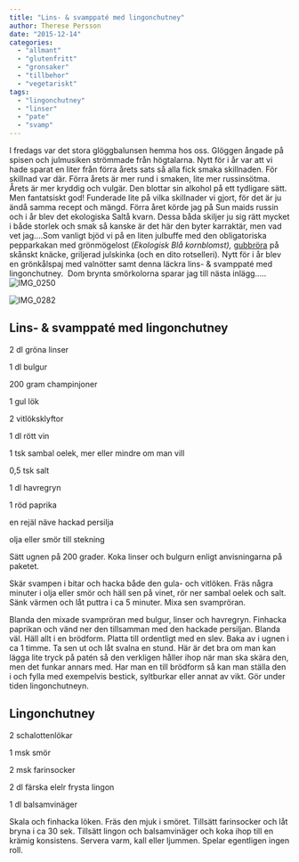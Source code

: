 ```yaml
---
title: "Lins- & svamppaté med lingonchutney"
author: Therese Persson
date: "2015-12-14"
categories: 
  - "allmant"
  - "glutenfritt"
  - "gronsaker"
  - "tillbehor"
  - "vegetariskt"
tags: 
  - "lingonchutney"
  - "linser"
  - "pate"
  - "svamp"
---
```


I fredags var det stora glöggbalunsen hemma hos oss. Glöggen ångade på spisen och julmusiken strömmade från högtalarna. Nytt för i år var att vi hade sparat en liter från förra årets sats så alla fick smaka skillnaden. För skillnad var där. Förra årets är mer rund i smaken, lite mer russinsötma. Årets är mer kryddig och vulgär. Den blottar sin alkohol på ett tydligare sätt. Men fantatsiskt god! Funderade lite på vilka skillnader vi gjort, för det är ju ändå samma recept och mängd. Förra året körde jag på Sun maids russin och i år blev det ekologiska Saltå kvarn. Dessa båda skiljer ju sig rätt mycket i både storlek och smak så kanske är det här den byter karraktär, men vad vet jag....Som vanligt bjöd vi på en liten julbuffe med den obligatoriska pepparkakan med grönmögelost (_Ekologisk Blå kornblomst),_ [gubbröra](/posts/gubbrora/) på skånskt knäcke, griljerad julskinka (och en dito rotselleri)_._ Nytt för i år blev en grönkålspaj med valnötter samt denna läckra lins- & svamppaté med lingonchutney.  Dom brynta smörkolorna sparar jag till nästa inlägg.....![IMG_0250](/static/img/IMG_0250-1020x1020.jpg)

![IMG_0282](/static/img/IMG_0282-e1450125401256-1020x1360.jpg)

## Lins- & svamppaté med lingonchutney

2 dl gröna linser

1 dl bulgur

200 gram champinjoner

1 gul lök

2 vitlöksklyftor

1 dl rött vin

1 tsk sambal oelek, mer eller mindre om man vill

0,5 tsk salt

1 dl havregryn

1 röd paprika

en rejäl näve hackad persilja

olja eller smör till stekning

Sätt ugnen på 200 grader. Koka linser och bulgurn enligt anvisningarna på paketet.

Skär svampen i bitar och hacka både den gula- och vitlöken. Fräs några minuter i olja eller smör och häll sen på vinet, rör ner sambal oelek och salt. Sänk värmen och låt puttra i ca 5 minuter. Mixa sen svampröran.

Blanda den mixade svampröran med bulgur, linser och havregryn. Finhacka paprikan och vänd ner den tillsamman med den hackade persiljan. Blanda väl. Häll allt i en brödform. Platta till ordentligt med en slev. Baka av i ugnen i ca 1 timme. Ta sen ut och låt svalna en stund. Här är det bra om man kan lägga lite tryck på patén så den verkligen håller ihop när man ska skära den, men det funkar annars med. Har man en till brödform så kan man ställa den i och fylla med exempelvis bestick, syltburkar eller annat av vikt. Gör under tiden lingonchutneyn.

## Lingonchutney

2 schalottenlökar

1 msk smör

2 msk farinsocker

2 dl färska elelr frysta lingon

1 dl balsamvinäger

Skala och finhacka löken. Fräs den mjuk i smöret. Tillsätt farinsocker och låt bryna i ca 30 sek. Tillsätt lingon och balsamvinäger och koka ihop till en krämig konsistens. Servera varm, kall eller ljummen. Spelar egentligen ingen roll.
